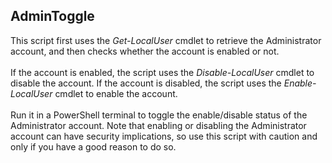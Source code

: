 <h2>AdminToggle</h2>
This script first uses the <i>Get-LocalUser</i> cmdlet to retrieve the Administrator account, and then checks whether the account is enabled or not. 
<br><br>
If the account is enabled, the script uses the <i>Disable-LocalUser</i> cmdlet to disable the account. If the account is disabled, the script uses the <i>Enable-LocalUser</i> cmdlet to enable the account.
<br><br>
Run it in a PowerShell terminal to toggle the enable/disable status of the Administrator account. Note that enabling or disabling the Administrator account can have security implications, so use this script with caution and only if you have a good reason to do so.
